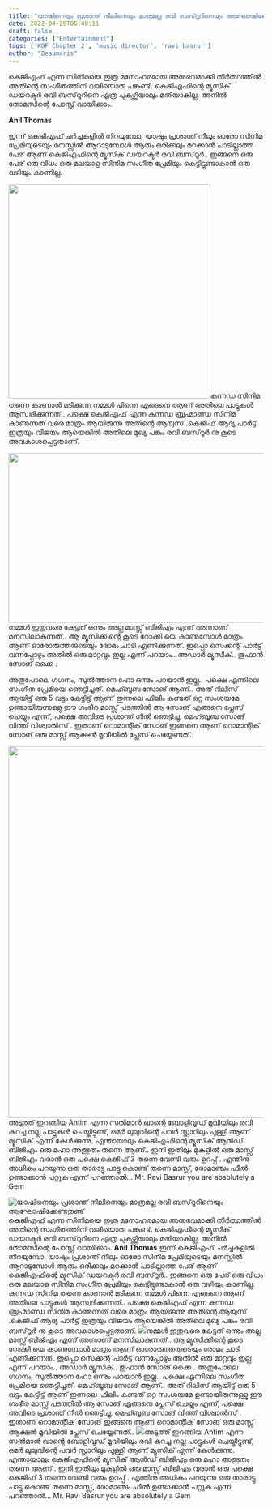 ```yaml
---
title: "യാഷിനെയും പ്രശാന്ത് നീലിനെയും മാത്രമല്ല രവി ബസ്‌റൂറിനെയും ആഘോഷിക്കേണ്ടതുണ്ട്"
date: 2022-04-20T06:40:11
draft: false
categories: ["Entertainment"]
tags: ['KGF Chapter 2', 'music director', 'ravi basrur']
author: "Beaumaris"
---
```


കെജിഎഫ് എന്ന സിനിമയെ ഇത്ര മനോഹരമായ അനുഭവമാക്കി തീർത്ഥത്തിൽ അതിന്റെ സംഗീതത്തിന് വലിയൊരു പങ്കുണ്ട്. കെജിഎഫിന്റെ മ്യൂസിക് ഡയറക്ടർ രവി ബസ്‌റൂറിനെ എത്ര പുകഴ്ത്തിയാലും മതിയാകില്ല. അനിൽ തോമസിന്റെ പോസ്റ്റ് വായിക്കാം.

<strong>Anil Thomas</strong>

ഇന്ന് കെജിഎഫ് ചർച്ചകളിൽ നിറയുമ്പോ, യാഷും പ്രശാന്ത് നീലും ഓരോ സിനിമ പ്രേമിയുടെയും മനസ്സിൽ ആറാടുമ്പോൾ ആരും ഒരിക്കലും മറക്കാൻ പാടില്ലാത്ത പേര് ആണ്‌ കെജിഎഫിന്റെ മ്യൂസിക് ഡയറക്ടർ രവി ബസ്‌റൂർ.. ഇങ്ങനെ ഒരു പേര് ഒരു വിധം ഒരു മലയാള സിനിമ സംഗീത പ്രേമിയും കെട്ടിട്ടുണ്ടാകാൻ ഒരു വഴിയും കാണില്ല.

<img class="wp-image-330483 aligncenter" src="https://cdn.boolokam.com/articles/2022/04/kukk.jpg" alt="" width="399" height="423" />കന്നഡ സിനിമ തന്നെ കാണാൻ മടിക്കുന്ന നമ്മൾ പിന്നെ എങ്ങനെ ആണ് അതിലെ പാട്ടുകൾ ആസ്വദിക്കുന്നത്.. പക്ഷെ കെജിഎഫ് എന്ന കന്നഡ ബ്രഹ്മാണ്ഡ സിനിമ കാണുന്നത് വരെ മാത്രം ആയിരുന്നു അതിന്റെ ആയുസ് .കെജിഫ് ആദ്യ പാർട്ട് ഇത്രയും വിജയം ആയെങ്കിൽ അതിലെ മുഖ്യ പങ്കും രവി ബസ്‌റൂർ നു കൂടെ അവകാശപ്പെട്ടതാണ്.

<img class="wp-image-330484 aligncenter" src="https://cdn.boolokam.com/articles/2022/04/iiiiio.jpg" alt="" width="551" height="335" />നമ്മൾ ഇതുവരെ കേട്ടത് ഒന്നും അല്ല മാസ്സ് ബിജിഎം എന്ന് അന്നാണ് മനസിലാകുന്നത്.. ആ മ്യൂസിക്കിന്റെ കൂടെ റോക്കി യെ കാണുമ്പോൾ മാത്രം ആണ് ഓരോരുത്തരുടെയും രോമം ചാടി എണീക്കുന്നത്. ഇപ്പൊ സെക്കന്റ് പാർട്ട് വന്നപ്പോഴും അതിൽ ഒരു മാറ്റവും ഇല്ല എന്ന് പറയാം.. അഡാർ മ്യൂസിക്.. തൂഫാൻ സോങ് ഒക്കെ .

അതുപോലെ ഗഗനം, സുൽത്താന ഹോ ഒന്നും പറയാൻ ഇല്ല.. പക്ഷെ എന്നിലെ സംഗീത പ്രേമിയെ ഞെട്ടിച്ചത്. മെഹ്ബൂബ സോങ് ആണ്.. അത് റിലീസ് ആയിട്ട് ഒരു 5 വട്ടം കേട്ടിട്ട് ആണ് ഇന്നലെ ഫിലിം കണ്ടത് ഒറ്റ സംശയമേ ഉണ്ടായിരുന്നുള്ളു ഈ ഗംഭീര മാസ്സ് പടത്തിൽ ആ സോങ് എങ്ങനെ പ്ലേസ് ചെയ്യും എന്ന്, പക്ഷെ അവിടെ പ്രശാന്ത് നീൽ ഞെട്ടിച്ചു, മെഹ്ബൂബ സോങ് വിത്ത് വിശ്വാൽസ് . ഇതാണ് റൊമാന്റിക് സോങ് ഇങ്ങനെ ആണ് റൊമാന്റിക് സോങ് ഒരു മാസ്സ് ആക്ഷൻ മൂവിയിൽ പ്ലേസ് ചെയ്യേണ്ടത്..

<img class="wp-image-330485 aligncenter" src="https://cdn.boolokam.com/articles/2022/04/nggngnn.jpg" alt="" width="587" height="734" />അടുത്ത് ഇറങ്ങിയ Antim എന്ന സൽമാൻ ഖാന്റെ ബോളിവുഡ് മൂവിയിലും രവി കുറച്ച നല്ല പാട്ടുകൾ ചെയ്തിട്ടുണ്ട്, ഒമർ ലുലുവിന്റെ പവർ സ്റ്റാറിലും പുള്ളി ആണ് മ്യൂസിക് എന്ന് കേൾക്കുന്നു. എന്തായാലും കെജിഎഫിന്റെ മ്യൂസിക് ആൻഡ് ബിജിഎം ഒരു മഹാ അത്ഭുതം തന്നെ ആണ്.. ഇനി ഇതിലും മുകളിൽ ഒരു മാസ്സ് ബിജിഎം വരാൻ ഒരു പക്ഷെ കെജിഫ് 3 തന്നെ വേണ്ടി വരും ഉറപ്പ് . എന്തിനു അധികം പറയുന്നു ഒരു താരാട്ടു പാട്ടു കൊണ്ട് തന്നെ മാസ്സ്, രോമാഞ്ചം ഫീൽ ഉണ്ടാക്കാൻ പറ്റുക എന്ന് പറഞ്ഞാൽ... Mr. Ravi Basrur you are absolutely a Gem


![യാഷിനെയും പ്രശാന്ത് നീലിനെയും മാത്രമല്ല രവി ബസ്‌റൂറിനെയും ആഘോഷിക്കേണ്ടതുണ്ട്](https://cdn.boolokam.com/articles/2022/04/kukk.jpg)കെജിഎഫ് എന്ന സിനിമയെ ഇത്ര മനോഹരമായ അനുഭവമാക്കി തീർത്ഥത്തിൽ അതിന്റെ സംഗീതത്തിന് വലിയൊരു പങ്കുണ്ട്. കെജിഎഫിന്റെ മ്യൂസിക് ഡയറക്ടർ രവി ബസ്‌റൂറിനെ എത്ര പുകഴ്ത്തിയാലും മതിയാകില്ല. അനിൽ തോമസിന്റെ പോസ്റ്റ് വായിക്കാം. **Anil Thomas** ഇന്ന് കെജിഎഫ് ചർച്ചകളിൽ നിറയുമ്പോ, യാഷും പ്രശാന്ത് നീലും ഓരോ സിനിമ പ്രേമിയുടെയും മനസ്സിൽ ആറാടുമ്പോൾ ആരും ഒരിക്കലും മറക്കാൻ പാടില്ലാത്ത പേര് ആണ്‌ കെജിഎഫിന്റെ മ്യൂസിക് ഡയറക്ടർ രവി ബസ്‌റൂർ.. ഇങ്ങനെ ഒരു പേര് ഒരു വിധം ഒരു മലയാള സിനിമ സംഗീത പ്രേമിയും കെട്ടിട്ടുണ്ടാകാൻ ഒരു വഴിയും കാണില്ല. കന്നഡ സിനിമ തന്നെ കാണാൻ മടിക്കുന്ന നമ്മൾ പിന്നെ എങ്ങനെ ആണ് അതിലെ പാട്ടുകൾ ആസ്വദിക്കുന്നത്.. പക്ഷെ കെജിഎഫ് എന്ന കന്നഡ ബ്രഹ്മാണ്ഡ സിനിമ കാണുന്നത് വരെ മാത്രം ആയിരുന്നു അതിന്റെ ആയുസ് .കെജിഫ് ആദ്യ പാർട്ട് ഇത്രയും വിജയം ആയെങ്കിൽ അതിലെ മുഖ്യ പങ്കും രവി ബസ്‌റൂർ നു കൂടെ അവകാശപ്പെട്ടതാണ്. ![](https://cdn.boolokam.com/articles/2022/04/iiiiio.jpg)നമ്മൾ ഇതുവരെ കേട്ടത് ഒന്നും അല്ല മാസ്സ് ബിജിഎം എന്ന് അന്നാണ് മനസിലാകുന്നത്.. ആ മ്യൂസിക്കിന്റെ കൂടെ റോക്കി യെ കാണുമ്പോൾ മാത്രം ആണ് ഓരോരുത്തരുടെയും രോമം ചാടി എണീക്കുന്നത്. ഇപ്പൊ സെക്കന്റ് പാർട്ട് വന്നപ്പോഴും അതിൽ ഒരു മാറ്റവും ഇല്ല എന്ന് പറയാം.. അഡാർ മ്യൂസിക്.. തൂഫാൻ സോങ് ഒക്കെ . അതുപോലെ ഗഗനം, സുൽത്താന ഹോ ഒന്നും പറയാൻ ഇല്ല.. പക്ഷെ എന്നിലെ സംഗീത പ്രേമിയെ ഞെട്ടിച്ചത്. മെഹ്ബൂബ സോങ് ആണ്.. അത് റിലീസ് ആയിട്ട് ഒരു 5 വട്ടം കേട്ടിട്ട് ആണ് ഇന്നലെ ഫിലിം കണ്ടത് ഒറ്റ സംശയമേ ഉണ്ടായിരുന്നുള്ളു ഈ ഗംഭീര മാസ്സ് പടത്തിൽ ആ സോങ് എങ്ങനെ പ്ലേസ് ചെയ്യും എന്ന്, പക്ഷെ അവിടെ പ്രശാന്ത് നീൽ ഞെട്ടിച്ചു, മെഹ്ബൂബ സോങ് വിത്ത് വിശ്വാൽസ് . ഇതാണ് റൊമാന്റിക് സോങ് ഇങ്ങനെ ആണ് റൊമാന്റിക് സോങ് ഒരു മാസ്സ് ആക്ഷൻ മൂവിയിൽ പ്ലേസ് ചെയ്യേണ്ടത്.. ![](https://cdn.boolokam.com/articles/2022/04/nggngnn.jpg)അടുത്ത് ഇറങ്ങിയ Antim എന്ന സൽമാൻ ഖാന്റെ ബോളിവുഡ് മൂവിയിലും രവി കുറച്ച നല്ല പാട്ടുകൾ ചെയ്തിട്ടുണ്ട്, ഒമർ ലുലുവിന്റെ പവർ സ്റ്റാറിലും പുള്ളി ആണ് മ്യൂസിക് എന്ന് കേൾക്കുന്നു. എന്തായാലും കെജിഎഫിന്റെ മ്യൂസിക് ആൻഡ് ബിജിഎം ഒരു മഹാ അത്ഭുതം തന്നെ ആണ്.. ഇനി ഇതിലും മുകളിൽ ഒരു മാസ്സ് ബിജിഎം വരാൻ ഒരു പക്ഷെ കെജിഫ് 3 തന്നെ വേണ്ടി വരും ഉറപ്പ് . എന്തിനു അധികം പറയുന്നു ഒരു താരാട്ടു പാട്ടു കൊണ്ട് തന്നെ മാസ്സ്, രോമാഞ്ചം ഫീൽ ഉണ്ടാക്കാൻ പറ്റുക എന്ന് പറഞ്ഞാൽ... Mr. Ravi Basrur you are absolutely a Gem
